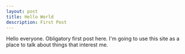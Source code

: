 ```yaml
---
layout: post
title: Hello World
description: First Post
---
```


Hello everyone. Obligatory first post here. I'm going to use this site as a place to talk about things that interest me.
